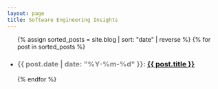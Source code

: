 ```yaml
---
layout: page
title: Software Engineering Insights
---
```


<ul>
  {% assign sorted_posts = site.blog | sort: "date" | reverse %}
    {% for post in sorted_posts %}
      <li>
        <h3>
          <span style="color: grey;">
            {{ post.date | date: "%Y-%m-%d" }}:
          </span>
          <a href="{{ post.url }}">
            {{ post.title }}
          </a>
        </h3>
      </li>
   {% endfor %}
</ul>
